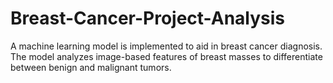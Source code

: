 # Breast-Cancer-Project-Analysis
A machine learning model is implemented to aid in breast cancer diagnosis. The model analyzes image-based features of breast masses to differentiate between benign and malignant tumors.
